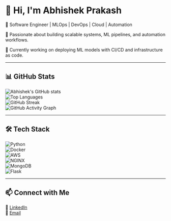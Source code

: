 # 👋 Hi, I'm Abhishek Prakash

🚀 Software Engineer | MLOps | DevOps | Cloud | Automation  

🌱 Passionate about building scalable systems, ML pipelines, and automation workflows.  

🔭 Currently working on deploying ML models with CI/CD and infrastructure as code.  

---

## 📊 GitHub Stats  
![Abhishek's GitHub stats](https://github-readme-stats.vercel.app/api?username=abhishekprakash256&show_icons=true&theme=tokyonight&count_private=true)  
![Top Languages](https://github-readme-stats.vercel.app/api/top-langs/?username=abhishekprakash256&layout=compact&theme=tokyonight)  
![GitHub Streak](https://streak-stats.demolab.com/?user=abhishekprakash256&theme=tokyonight)  
![GitHub Activity Graph](https://github-readme-activity-graph.vercel.app/graph?username=abhishekprakash256&theme=tokyonight)  

---

## 🛠️ Tech Stack  
![Python](https://img.shields.io/badge/Python-3776AB?style=for-the-badge&logo=python&logoColor=white)  
![Docker](https://img.shields.io/badge/Docker-2496ED?style=for-the-badge&logo=docker&logoColor=white)  
![AWS](https://img.shields.io/badge/AWS-232F3E?style=for-the-badge&logo=amazon-aws&logoColor=white)  
![NGINX](https://img.shields.io/badge/Nginx-009639?style=for-the-badge&logo=nginx&logoColor=white)  
![MongoDB](https://img.shields.io/badge/MongoDB-4EA94B?style=for-the-badge&logo=mongodb&logoColor=white)  
![Flask](https://img.shields.io/badge/Flask-000000?style=for-the-badge&logo=flask&logoColor=white)  

---

## 📫 Connect with Me  
🔗 [LinkedIn](https://www.linkedin.com/in/abhishekprakash256/)  
📧 [Email](mailto:your-email@example.com)  
